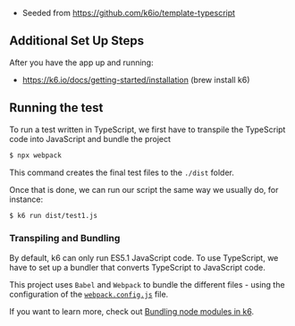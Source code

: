 * Seeded from https://github.com/k6io/template-typescript

## Additional Set Up Steps
After you have the app up and running:
* https://k6.io/docs/getting-started/installation (brew install k6)


## Running the test

To run a test written in TypeScript, we first have to transpile the TypeScript code into JavaScript and bundle the project

```bash
$ npx webpack
```

This command creates the final test files to the `./dist` folder.

Once that is done, we can run our script the same way we usually do, for instance:

```bash
$ k6 run dist/test1.js
```

### Transpiling and Bundling

By default, k6 can only run ES5.1 JavaScript code. To use TypeScript, we have to set up a bundler that converts TypeScript to JavaScript code.

This project uses `Babel` and `Webpack` to bundle the different files - using the configuration of the [`webpack.config.js`](./webpack.config.js) file.

If you want to learn more, check out [Bundling node modules in k6](https://k6.io/docs/using-k6/modules#bundling-node-modules).
